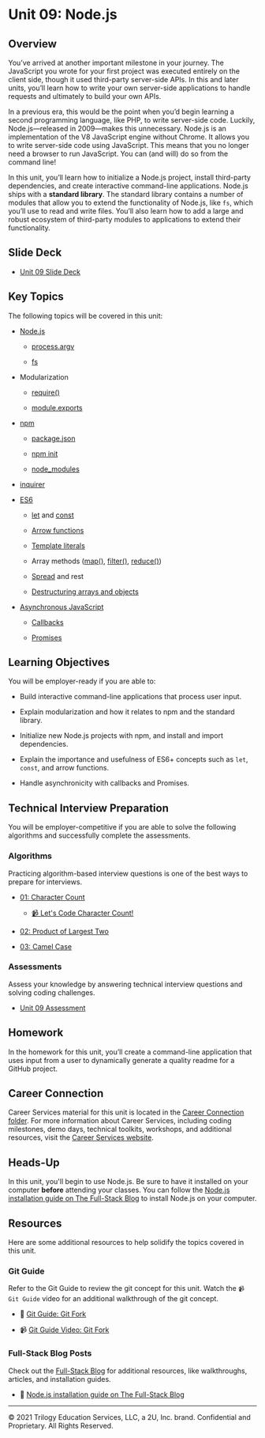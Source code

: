 # Unit 09: Node.js

## Overview

You’ve arrived at another important milestone in your journey. The JavaScript you wrote for your first project was executed entirely on the client side, though it used third-party server-side APIs. In this and later units, you’ll learn how to write your own server-side applications to handle requests and ultimately to build your own APIs.

In a previous era, this would be the point when you’d begin learning a second programming language, like PHP, to write server-side code. Luckily, Node.js&mdash;released in 2009&mdash;makes this unnecessary. Node.js is an implementation of the V8 JavaScript engine without Chrome. It allows you to write server-side code using JavaScript. This means that you no longer need a browser to run JavaScript. You can (and will) do so from the command line!

In this unit, you’ll learn how to initialize a Node.js project, install third-party dependencies, and create interactive command-line applications. Node.js ships with a **standard library**. The standard library contains a number of modules that allow you to extend the functionality of Node.js, like `fs`, which you’ll use to read and write files. You’ll also learn how to add a large and robust ecosystem of third-party modules to applications to extend their functionality.

## Slide Deck

* [Unit 09 Slide Deck](https://docs.google.com/presentation/d/1hXNcmzYqwlhgM-C78vNFKwX10PhW_iwIo0guwzHO48c/edit?usp=sharing)


## Key Topics

The following topics will be covered in this unit:

* [Node.js](https://en.wikipedia.org/wiki/Node.js)

	* [process.argv](https://nodejs.org/docs/latest/api/process.html#process_process_argv)

	* [fs](https://node.readthedocs.io/en/latest/api/fs/)

* Modularization

	* [require()](https://nodejs.org/api/modules.html#modules_require_id)

	* [module.exports](https://nodejs.org/api/modules.html#modules_module_exports)

* [npm](https://docs.npmjs.com/about-npm/)

	* [package.json](https://docs.npmjs.com/creating-a-package-json-file)

	* [npm init](https://docs.npmjs.com/cli/init)

	* [node_modules](https://nodejs.org/api/modules.html#modules_loading_from_node_modules_folders)

* [inquirer](https://www.npmjs.com/package/inquirer/v/0.2.3)

* [ES6](https://en.wikipedia.org/wiki/ECMAScript#6th_Edition_%E2%80%93_ECMAScript_2015)

	* [let](https://developer.mozilla.org/en-US/docs/Web/JavaScript/Reference/Statements/let) and [const](https://developer.mozilla.org/en-US/docs/Web/JavaScript/Reference/Statements/const)

	* [Arrow functions](https://developer.mozilla.org/en-US/docs/Web/JavaScript/Reference/Functions/Arrow_functions)

	* [Template literals](https://developer.mozilla.org/en-US/docs/Web/JavaScript/Reference/Template_literals)

	* Array methods ([map()](https://developer.mozilla.org/en-US/docs/Web/JavaScript/Reference/Global_Objects/Array/map), [filter()](https://developer.mozilla.org/en-US/docs/Web/JavaScript/Reference/Global_Objects/Array/filter), [reduce()](https://developer.mozilla.org/en-US/docs/Web/JavaScript/Reference/Global_Objects/Array/reduce))

	* [Spread](https://developer.mozilla.org/en-US/docs/Web/JavaScript/Reference/Operators/Spread_syntax) and rest

	* [Destructuring arrays and objects](https://developer.mozilla.org/en-US/docs/Web/JavaScript/Reference/Operators/Destructuring_assignment)

* [Asynchronous JavaScript](https://developer.mozilla.org/en-US/docs/Learn/JavaScript/Asynchronous)

	* [Callbacks](https://developer.mozilla.org/en-US/docs/Glossary/Callback_function)

	* [Promises](https://developer.mozilla.org/en-US/docs/Web/JavaScript/Reference/Global_Objects/Promise)

## Learning Objectives

You will be employer-ready if you are able to: 

* Build interactive command-line applications that process user input.

* Explain modularization and how it relates to npm and the standard library.

* Initialize new Node.js projects with npm, and install and import dependencies.

* Explain the importance and usefulness of ES6+ concepts such as `let`, `const`, and arrow functions.

* Handle asynchronicity with callbacks and Promises.

## Technical Interview Preparation

You will be employer-competitive if you are able to solve the following algorithms and successfully complete the assessments.

### Algorithms

Practicing algorithm-based interview questions is one of the best ways to prepare for interviews.

* [01: Character Count](./03-Algorithms/01-character-count/README.md)

	* [📹 Let's Code Character Count!](https://2u-20.wistia.com/medias/6ka87l3z21)

* [02: Product of Largest Two](./03-Algorithms/02-product-of-largest-two/README.md)

* [03: Camel Case](./03-Algorithms/03-camel-case/README.md)

### Assessments

Assess your knowledge by answering technical interview questions and solving coding challenges.

* [Unit 09 Assessment](https://forms.gle/VKfsdSySYgc4Hrih7) 

## Homework

In the homework for this unit, you’ll create a command-line application that uses input from a user to dynamically generate a quality readme for a GitHub project.

## Career Connection

Career Services material for this unit is located in the [Career Connection folder](./04-Career-Connection/README.md). For more information about Career Services, including coding milestones, demo days, technical toolkits, workshops, and additional resources, visit the [Career Services website](https://mycareerspot.org/).

## Heads-Up

In this unit, you'll begin to use Node.js. Be sure to have it installed on your computer **before** attending your classes. You can follow the [Node.js installation guide on The Full-Stack Blog](https://coding-boot-camp.github.io/full-stack/nodejs/how-to-install-nodejs) to install Node.js on your computer.

## Resources

Here are some additional resources to help solidify the topics covered in this unit.

### Git Guide

Refer to the Git Guide to review the git concept for this unit. Watch the `📹 Git Guide` video for an additional walkthrough of the git concept.

  * 📖 [Git Guide: Git Fork](./01-Activities/27-Evr_Git-Fork)

  * 📹 [Git Guide Video: Git Fork](https://2u-20.wistia.com/medias/tyiqf0rns2)

### Full-Stack Blog Posts

Check out the [Full-Stack Blog](https://coding-boot-camp.github.io/full-stack/) for additional resources, like walkthroughs, articles, and installation guides.

  * 📖 [Node.js installation guide on The Full-Stack Blog](https://coding-boot-camp.github.io/full-stack/nodejs/how-to-install-nodejs)

---
© 2021 Trilogy Education Services, LLC, a 2U, Inc. brand. Confidential and Proprietary. All Rights Reserved.
